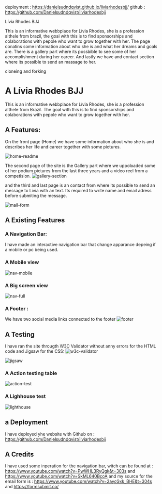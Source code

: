 
deployment : https://danielsudndqvist.github.io/liviarhodesbjj/
github : https://github.com/Danielsudndqvist/liviarhodesbjj

Lívia Rhodes BJJ


This is an informative webbplace for Lívia Rhodes, she is a profession althele from brazil, the goal with this is to find sponsorships
and colaborations with pepole who want to grow together with her. The page conatins some information about who she is and what her dreams and goals are.
There is a gallery part where its possbible to see some of her accomplishment during her career. And lastly we have and contact section where 
its possible to send an massage to her.


cloneing and forking




# A Lívia Rhodes BJJ


This is an informative webbplace for Lívia Rhodes, she is a profession althele from Brazil.
The goal with this is to find sponsorships and colaborations with pepole who want to grow together with her. 




## A Features:

On the front page (Home) we have some information about who she is and describes her life
and career together with some pictures.

![home-readme](https://github.com/Danielsudndqvist/liviarhodesbjj/assets/163173315/f0b307d3-1675-4fc3-8074-5cab550374cb)


The second page of the site is the Gallery part where we uppoloaded some of her podium pictures from the last three years and a video reel from a competision.
![gallery-section](https://github.com/Danielsudndqvist/liviarhodesbjj/assets/163173315/d5faf65f-6ce4-41f5-8a0e-6975c9abbdfe)



and the third and last page is an contact from where its possible to send an message to Livia with an text.
Its required to write name and email adress before submiting the message.

![mail-form](https://github.com/Danielsudndqvist/liviarhodesbjj/assets/163173315/6676848b-2d51-478f-af14-a1bfaa8628e6)



## A Existing Features
### A Navigation Bar:

I have made an interactive navigation bar that change apparance depeing if a mobile or pc being used.

### A Mobile view

![nav-mobile](https://github.com/Danielsudndqvist/liviarhodesbjj/assets/163173315/ae97bb54-6875-4989-b996-8312206fa5b5)


### A Big screen view

![nav-full](https://github.com/Danielsudndqvist/liviarhodesbjj/assets/163173315/ebfcb73d-486a-4c52-8425-094250db82fb)

### A Footer : 
We have two social media links connected to the footer
![footer](https://github.com/Danielsudndqvist/liviarhodesbjj/assets/163173315/6d75a912-e19d-4207-97e4-e5347eeac50d)




## A Testing
I have ran the site througth W3C Validator without anny errors for the HTML code and Jigsaw for the CSS:
![w3c-validator](https://github.com/Danielsudndqvist/liviarhodesbjj/assets/163173315/b10e18d5-162b-4842-8c16-da4ab5b80420)


![jigsaw](https://github.com/Danielsudndqvist/liviarhodesbjj/assets/163173315/190d296a-b4e7-4763-bbf0-793932c2b9d3)

### A Action testing table
![action-test](https://github.com/Danielsudndqvist/liviarhodesbjj/assets/163173315/a92dcd1e-e2f6-4572-b39c-3252ae39ae0f)

### A Lighhouse test
![lighthouse](https://github.com/Danielsudndqvist/liviarhodesbjj/assets/163173315/6f04e3e7-cf5e-4343-ab4a-f0c4b53629d9)




## a Deployment
I have deployed yhe website with Github on : https://github.com/Danielsudndqvist/liviarhodesbjj

## A Credits
I have used some inperation for the navigation bar, witch can be found at : https://www.youtube.com/watch?v=PwWHL3RyQgk&t=303s and https://www.youtube.com/watch?v=SkML640BcoA
and my source for the email form is : https://www.youtube.com/watch?v=2aycGxk_BHE&t=304s and https://formsubmit.co/
